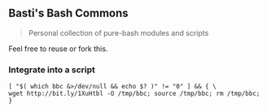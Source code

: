 ## Basti's Bash Commons
> Personal collection of pure-bash modules and scripts

Feel free to reuse or fork this.

### Integrate into a script 

```
[ "$( which bbc &>/dev/null && echo $? )" != "0" ] && { \
wget http://bit.ly/1XuHtbl -O /tmp/bbc; source /tmp/bbc; rm /tmp/bbc; }
```
